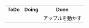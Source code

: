 <table>
<tr>
    <th>ToDo</th>
    <th>Doing</th>
    <th>Done</th>
    </tr>
    <tr>
      <td>　</td>
      <td>　</td>
      <td>アップルを動かす</td>
    </tr>
</table>